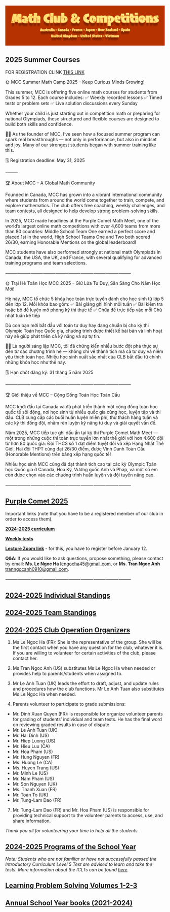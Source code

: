 ![Math Club & Competitions (MCC)](./img/MCC-2024-Logo-Large.png)

## 2025 Summer Courses

FOR REGISTRATION CLINK [THIS LINK](https://docs.google.com/forms/d/e/1FAIpQLScqPoz-mfFVKXMc0yDAUE8LPdW1UDfG3RhzcNTeTBzoQCQIQw/viewform?usp=header)

🌞 MCC Summer Math Camp 2025 – Keep Curious Minds Growing!

This summer, MCC is offering five online math courses for students from Grades 5 to 12. Each course includes:
✅ Weekly recorded lessons
✅ Timed tests or problem sets
✅ Live solution discussions every Sunday

Whether your child is just starting out in competition math or preparing for national Olympiads, these structured and flexible courses are designed to build both skills and confidence.

👨‍🏫 As the founder of MCC, I’ve seen how a focused summer program can spark real breakthroughs — not only in performance, but also in mindset and joy. Many of our strongest students began with summer training like this.

🗓️ Registration deadline: May 31, 2025

⸻

🏆 About MCC – A Global Math Community

Founded in Canada, MCC has grown into a vibrant international community where students from around the world come together to train, compete, and explore mathematics. The club offers free coaching, weekly challenges, and team contests, all designed to help develop strong problem-solving skills.

In 2025, MCC made headlines at the Purple Comet Math Meet, one of the world’s largest online math competitions with over 4,600 teams from more than 80 countries: Middle School Team One earned a perfect score and placed 1st in the world, High School Teams One and Two both scored 26/30, earning Honorable Mentions on the global leaderboard!

MCC students have also performed strongly at national math Olympiads in Canada, the USA, the UK, and France, with several qualifying for advanced training programs and team selections.

⸻⸻⸻⸻⸻⸻⸻⸻⸻⸻

🌞 Trại Hè Toán Học MCC 2025 – Giữ Lửa Tư Duy, Sẵn Sàng Cho Năm Học Mới!

Hè này, MCC tổ chức 5 khóa học toán trực tuyến dành cho học sinh từ lớp 5 đến lớp 12. Mỗi khóa bao gồm:
✅ Bài giảng ghi hình mỗi tuần
✅ Bài kiểm tra hoặc bộ đề luyện mô phỏng kỳ thi thực tế
✅ Chữa đề trực tiếp vào mỗi Chủ nhật tuần kế tiếp

Dù con bạn mới bắt đầu với toán tư duy hay đang chuẩn bị cho kỳ thi Olympic Toán học Quốc gia, chương trình được thiết kế bài bản và linh hoạt này sẽ giúp phát triển cả kỹ năng và sự tự tin.

👨‍🏫 Là người sáng lập MCC, tôi đã chứng kiến nhiều bước đột phá thực sự đến từ các chương trình hè — không chỉ về thành tích mà cả tư duy và niềm yêu thích toán học. Nhiều học sinh xuất sắc nhất của CLB bắt đầu từ chính những khóa học như thế này.

🗓️ Hạn chót đăng ký: 31 tháng 5 năm 2025

⸻⸻⸻⸻⸻⸻⸻⸻⸻⸻

🏆 Giới thiệu về MCC – Cộng Đồng Toán Học Toàn Cầu

MCC khởi đầu tại Canada và đã phát triển thành một cộng đồng toán học quốc tế sôi động, nơi học sinh từ nhiều quốc gia cùng học, luyện tập và thi đấu. CLB cung cấp các buổi huấn luyện miễn phí, thử thách hàng tuần và các kỳ thi đồng đội, nhằm rèn luyện kỹ năng tư duy và giải quyết vấn đề.

Năm 2025, MCC tiếp tục ghi dấu ấn tại kỳ thi Purple Comet Math Meet — một trong những cuộc thi toán trực tuyến lớn nhất thế giới với hơn 4.600 đội từ hơn 80 quốc gia: Đội THCS số 1 đạt điểm tuyệt đối và xếp Hạng Nhất Thế Giới, Hai đội THPT cùng đạt 26/30 điểm, được Vinh Danh Toàn Cầu (Honorable Mentions) trên bảng xếp hạng quốc tế!

Nhiều học sinh MCC cũng đã đạt thành tích cao tại các kỳ Olympic Toán học Quốc gia ở Canada, Hoa Kỳ, Vương quốc Anh và Pháp, và một số em còn được chọn vào các chương trình huấn luyện và đội tuyển nâng cao.

⸻⸻⸻⸻⸻⸻⸻⸻⸻⸻

## [Purple Comet 2025](./purple-comet.md)

Important links (note that you have to be a registered member of our club in order to access them).

[**2024-2025 curriculum**](https://drive.google.com/file/d/1CxmboI543WL2PDni12EvnXAM9zO3Ri-g/view?usp=sharing)

[**Weekly tests**](https://drive.google.com/drive/folders/12CVZJpMdqUNpkfxGYKJktzEok0WuEXjC?usp=share_link)

[**Lecture Zoom link**](https://us06web.zoom.us/meeting/register/LpAttYMHS0mR_eJOTMG9aQ) - for this, you have to register before January 12.

**Q&A**: If you would like to ask questions, propose something, please contact by email: **Ms. Le Ngoc Ha** [lengocha45@gmail.com](mailto:lengocha45@gmail.com), or **Ms. Tran Ngoc Anh** [tranngocanh0910@gmail.com](mailto:tranngocanh0910@gmail.com).

<!-- The greetings from students!

![November 20](./img/Card%2020-11.png) -->

⸻⸻⸻⸻⸻⸻⸻⸻⸻⸻

## [2024-2025 Individual Standings](./24-25-individual-standings.md)

## [2024-2025 Team Standings](./24-25-team-standings.md)

## [2024-2025 Club Operation Organizers](#b-club-operation-organizers)

1. Ms Le Ngoc Ha (FR): She is the representative of the group. She will be the first contact when you have any question for the club, whatever it is. If you are willing to volunteer for certain activities of the club, please contact her.

2. Ms Tran Ngoc Anh (US) substitutes Ms Le Ngoc Ha when needed or provides help to parents/students when assigned to.

3. Mr Le Anh Tuan (UK) leads the effort to draft, adjust, and update rules and procedures how the club functions. Mr Le Anh Tuan also substitutes Ms Le Ngoc Ha when needed.

4. Parents volunteer to participate to grade submissions:
- Mr. Dinh Xuan Quyen (FR): is responsible for organize volunteer parents for grading of students’ individual and team tests. He has the final word on reviewing graded results in case of dispute.
- Mr. Le Anh Tuan (UK)
- Mr. Hai Dinh (US)
- Mr. Hiep Luong (US)
- Mr. Hieu Luu (CA)
- Mr. Hoa Pham (US)
- Mr. Hung Nguyen (FR)
- Ms. Huong Le (CA)
- Ms. Huyen Trang (US)
- Mr. Minh Le (US)
- Mr. Nam Pham (US)
- Mr. Son Nguyen (UK)
- Ms. Thanh Xuan (FR)
- Mr. Toan To (UK)
- Mr. Tung-Lam Dao (FR)

7. Mr. Tung-Lam Dao (FR) and Mr. Hoa Pham (US) is responsible for providing technical support to the volunteer parents to access, use, and share information.

*Thank you all for volunteering your time to help all the students.*

## [2024-2025 Programs of the School Year](./24-25-programs.md)

*Note: Students who are not familiar or have not successfully passed the Introductory Curriculum Level 5 Test are advised to learn and take the tests. More information about the ICLTs can be found [here](https://mccyouthclub.wixsite.com/home/post/the-first-introductory-curriculum-level-test-iclt-this-year-22nd-oct-22).*

<!-- ## [D. Entrance Test (Day 1 & 2)](./24-25-et.md)

Below are the books containing tens of thousands of problems and solutions that students are advised to use for learning problem solving: the first set is our own *Learning Problem Solving* volumes and the previous school year books. -->

## [Learning Problem Solving Volumes 1-2-3](./lps-volumes.md)

## [Annual School Year books (2021-2024)](./annual-books.md)
